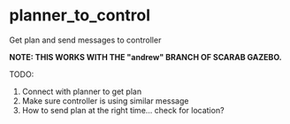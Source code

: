 # planner_to_control
Get plan and send messages to controller

**NOTE: THIS WORKS WITH THE "andrew" BRANCH OF SCARAB GAZEBO.**

TODO:
1) Connect with planner to get plan
2) Make sure controller is using similar message 
3) How to send plan at the right time... check for location? 

